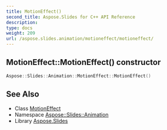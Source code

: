 ```yaml
---
title: MotionEffect()
second_title: Aspose.Slides for C++ API Reference
description: 
type: docs
weight: 209
url: /aspose.slides.animation/motioneffect/motioneffect/
---
```

## MotionEffect::MotionEffect() constructor




```cpp
Aspose::Slides::Animation::MotionEffect::MotionEffect()
```

## See Also

* Class [MotionEffect](../)
* Namespace [Aspose::Slides::Animation](../../)
* Library [Aspose.Slides](../../../)